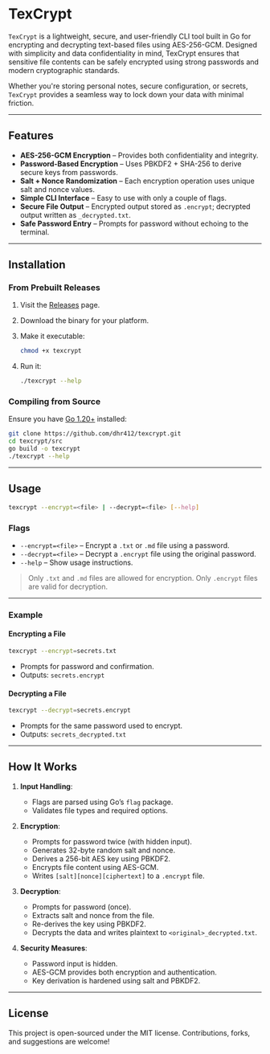# TexCrypt

`TexCrypt` is a lightweight, secure, and user-friendly CLI tool built in Go for encrypting and decrypting text-based files using AES-256-GCM. Designed with simplicity and data confidentiality in mind, TexCrypt ensures that sensitive file contents can be safely encrypted using strong passwords and modern cryptographic standards.

Whether you're storing personal notes, secure configuration, or secrets, `TexCrypt` provides a seamless way to lock down your data with minimal friction.

---

## Features

* **AES-256-GCM Encryption** – Provides both confidentiality and integrity.
* **Password-Based Encryption** – Uses PBKDF2 + SHA-256 to derive secure keys from passwords.
* **Salt + Nonce Randomization** – Each encryption operation uses unique salt and nonce values.
* **Simple CLI Interface** – Easy to use with only a couple of flags.
* **Secure File Output** – Encrypted output stored as `.encrypt`; decrypted output written as `_decrypted.txt`.
* **Safe Password Entry** – Prompts for password without echoing to the terminal.

---

## Installation

### From Prebuilt Releases

1. Visit the [Releases](https://github.com/dhr412/texcrypt/releases) page.
2. Download the binary for your platform.
3. Make it executable:

   ```bash
   chmod +x texcrypt
   ```

4. Run it:

   ```bash
   ./texcrypt --help
   ```

### Compiling from Source

Ensure you have [Go 1.20+](https://golang.org/dl/) installed:

```bash
git clone https://github.com/dhr412/texcrypt.git
cd texcrypt/src
go build -o texcrypt
./texcrypt --help
```

---

## Usage

```bash
texcrypt --encrypt=<file> | --decrypt=<file> [--help]
```

### Flags

* `--encrypt=<file>` – Encrypt a `.txt` or `.md` file using a password.
* `--decrypt=<file>` – Decrypt a `.encrypt` file using the original password.
* `--help` – Show usage instructions.

> Only `.txt` and `.md` files are allowed for encryption. Only `.encrypt` files are valid for decryption.

---

### Example

#### Encrypting a File

```bash
texcrypt --encrypt=secrets.txt
```

* Prompts for password and confirmation.
* Outputs: `secrets.encrypt`

#### Decrypting a File

```bash
texcrypt --decrypt=secrets.encrypt
```

* Prompts for the same password used to encrypt.
* Outputs: `secrets_decrypted.txt`

---

## How It Works

1. **Input Handling**:

   * Flags are parsed using Go’s `flag` package.
   * Validates file types and required options.

2. **Encryption**:

   * Prompts for password twice (with hidden input).
   * Generates 32-byte random salt and nonce.
   * Derives a 256-bit AES key using PBKDF2.
   * Encrypts file content using AES-GCM.
   * Writes `[salt][nonce][ciphertext]` to a `.encrypt` file.

3. **Decryption**:

   * Prompts for password (once).
   * Extracts salt and nonce from the file.
   * Re-derives the key using PBKDF2.
   * Decrypts the data and writes plaintext to `<original>_decrypted.txt`.

4. **Security Measures**:

   * Password input is hidden.
   * AES-GCM provides both encryption and authentication.
   * Key derivation is hardened using salt and PBKDF2.

---

## License

This project is open-sourced under the MIT license. Contributions, forks, and suggestions are welcome!

